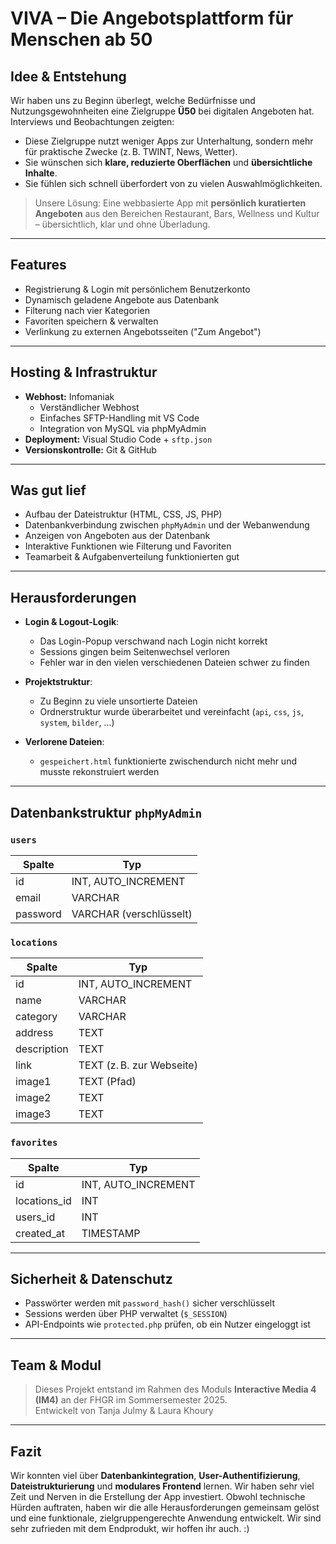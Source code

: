 # VIVA – Die Angebotsplattform für Menschen ab 50

## Idee & Entstehung

Wir haben uns zu Beginn überlegt, welche Bedürfnisse und Nutzungsgewohnheiten eine Zielgruppe **Ü50** bei digitalen Angeboten hat. Interviews und Beobachtungen zeigten:

- Diese Zielgruppe nutzt weniger Apps zur Unterhaltung, sondern mehr für praktische Zwecke (z. B. TWINT, News, Wetter).
- Sie wünschen sich **klare, reduzierte Oberflächen** und **übersichtliche Inhalte**.
- Sie fühlen sich schnell überfordert von zu vielen Auswahlmöglichkeiten.

> Unsere Lösung: Eine webbasierte App mit **persönlich kuratierten Angeboten** aus den Bereichen Restaurant, Bars, Wellness und Kultur – übersichtlich, klar und ohne Überladung.

---

## Features

- Registrierung & Login mit persönlichem Benutzerkonto
- Dynamisch geladene Angebote aus Datenbank
- Filterung nach vier Kategorien
- Favoriten speichern & verwalten
- Verlinkung zu externen Angebotsseiten ("Zum Angebot")

---

## Hosting & Infrastruktur

- **Webhost:** Infomaniak  
  - Verständlicher Webhost
  - Einfaches SFTP-Handling mit VS Code
  - Integration von MySQL via phpMyAdmin
- **Deployment:** Visual Studio Code + `sftp.json`
- **Versionskontrolle:** Git & GitHub

---

## Was gut lief

- Aufbau der Dateistruktur (HTML, CSS, JS, PHP)
- Datenbankverbindung zwischen `phpMyAdmin` und der Webanwendung
- Anzeigen von Angeboten aus der Datenbank
- Interaktive Funktionen wie Filterung und Favoriten
- Teamarbeit & Aufgabenverteilung funktionierten gut

---

## Herausforderungen

- **Login & Logout-Logik**:  
  - Das Login-Popup verschwand nach Login nicht korrekt  
  - Sessions gingen beim Seitenwechsel verloren  
  - Fehler war in den vielen verschiedenen Dateien schwer zu finden 

- **Projektstruktur**:  
  - Zu Beginn zu viele unsortierte Dateien  
  - Ordnerstruktur wurde überarbeitet und vereinfacht (`api`, `css`, `js`, `system`, `bilder`, ...)

- **Verlorene Dateien**:  
  - `gespeichert.html` funktionierte zwischendurch nicht mehr und musste rekonstruiert werden

---

## Datenbankstruktur `phpMyAdmin`

### `users`

| Spalte     | Typ      |
|------------|----------|
| id         | INT, AUTO_INCREMENT |
| email      | VARCHAR  |
| password   | VARCHAR (verschlüsselt) |

### `locations`

| Spalte     | Typ      |
|------------|----------|
| id         | INT, AUTO_INCREMENT |
| name       | VARCHAR |
| category   | VARCHAR |
| address    | TEXT |
| description | TEXT |
| link       | TEXT (z. B. zur Webseite) |
| image1     | TEXT (Pfad) |
| image2     | TEXT |
| image3     | TEXT |

### `favorites`

| Spalte        | Typ      |
|---------------|----------|
| id            | INT, AUTO_INCREMENT |
| locations_id  | INT |
| users_id      | INT |
| created_at    | TIMESTAMP |

---

## Sicherheit & Datenschutz

- Passwörter werden mit `password_hash()` sicher verschlüsselt
- Sessions werden über PHP verwaltet (`$_SESSION`)
- API-Endpoints wie `protected.php` prüfen, ob ein Nutzer eingeloggt ist

---

## Team & Modul

> Dieses Projekt entstand im Rahmen des Moduls **Interactive Media 4 (IM4)** an der FHGR im Sommersemester 2025.  
> Entwickelt von Tanja Julmy & Laura Khoury

---

## Fazit

Wir konnten viel über **Datenbankintegration**, **User-Authentifizierung**, **Dateistrukturierung** und **modulares Frontend** lernen. 
Wir haben sehr viel Zeit und Nerven in die Erstellung der App investiert. Obwohl technische Hürden auftraten, haben wir die alle Herausforderungen gemeinsam gelöst und eine funktionale, zielgruppengerechte Anwendung entwickelt. Wir sind sehr zufrieden mit dem Endprodukt, wir hoffen ihr auch. :)

